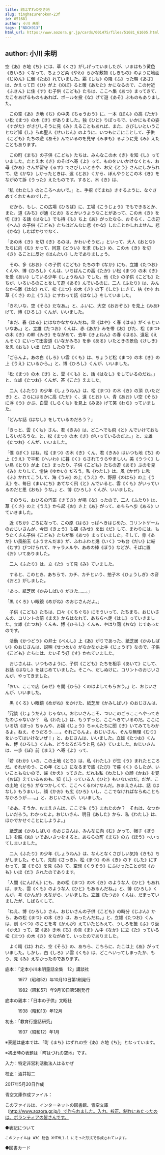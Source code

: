 ```yaml
---
title: 町はずれの空き地
slug: tinghazurenokon-23f
id: 051681
author: 小川 未明
tags: ["NDCK913"]
html_url: https://www.aozora.gr.jp/cards/001475/files/51681_61605.html
---
```


## author: 小川 未明

空《あ》き地《ち》には、草《くさ》がしげっていましたが、いまはもう黄色《きいろ》くなって、ちょうど柔《やわ》らかな敷物《しきもの》のように地面《じめん》に倒《たお》れていました。霜《しも》の降《ふ》った朝《あさ》は、かえって日《ひ》が上《のぼ》ると暖《あたた》かになるので、この付近《ふきん》に住《す》む子供《こども》たちは、ここへ集《あつ》まってきて、たこをあげるものもあれば、ボールを投《な》げて遊《あそ》ぶものもありました。

　この空《あ》き地《ち》の中央《ちゅうおう》に、一本《ぽん》の高《たか》い松《まつ》の木《き》がありました。独《ひと》りぽっちで、いかにもその姿《すがた》がさびしそうに見《み》えることもあれば、また、さびしいということなど知《し》らぬ聖人《せいじん》のように、いつもにこにことして、子供《こども》たちの遊《あそ》んでいるのを見守《みまも》るように見《み》えたこともあります。

　この町《まち》の子供《こども》たちは、みんなこの木《き》を知《し》っていました。たとえ木《き》のそばへ寄《よ》って、ものをいいかけなくとも、お母《かあ》さんが留守《るす》でさびしいときや、お父《とう》さんにしかられて、悲《かな》しかったときは、遠《とお》くから、ぼんやりとこの木《き》をながめて訴《うった》えたものです。すると、木《き》は、

「私《わたし》のところへおいで。」と、手招《てまね》きするように、なぐさめてくれたものでした。

　だから、もし、この広場《ひろば》に、工場《こうじょう》でもできるとか、また、道《みち》が通《とお》るとかいうようなことがあって、この木《き》を切《き》る話《はなし》でも持《も》ち上《あ》がったなら、おそらく、この辺《へん》の子供《こども》たちはどんなに悲《かな》しむことかしれません。悲《かな》しむばかりでなく、

「あの木《き》を切《き》るのは、かわいそうだ。」といって、大人《おとな》たちに向《む》かって、同意《どうい》を求《もと》め、この木《き》を切《き》ることに反対《はんたい》したでありましょう。

　その、多《おお》くの子供《こども》たちの中《なか》にも、立雄《たつお》くんや、博《ひろし》くんは、いちばんこの高《たか》い松《まつ》の木《き》を愛《あい》している少年《しょうねん》でした。他《た》の子供《こども》たちが、いろいろのことをして遊《あそ》んでいるのに、二人《ふたり》は、みんなから離《はな》れて、松《まつ》の木《き》の下《した》にきて、枯《か》れ草《くさ》の上《うえ》にすわって話《はなし》をしていました。

「きれいな、空《そら》だなあ。」と、ふいに、大空《おおぞら》を見上《みあ》げて、博《ひろし》くんが、いいました。

「まだ、春《はる》にはなかなかなんだね。早《はや》く春《はる》がくるといいなあ。」と、立雄《たつお》くんは、赤《あか》みを帯《お》びた、松《まつ》の木《き》の幹《みき》をながめて、去年《きょねん》の春《はる》、遠足《えんそく》にいって田舎道《いなかみち》を歩《ある》いたときの景色《けしき》を思《おも》い出《だ》したのです。

「ごらんよ。あの白《しろ》い雲《くも》は、ちょうど松《まつ》の木《き》の上《うえ》にいるから。」と、博《ひろし》くんが、いいました。

「松《まつ》の木《き》と、雲《くも》と、話《はなし》をしているのだね。」と、立雄《たつお》くんが、答《こた》えました。

　二人《ふたり》の少年《しょうねん》は、松《まつ》の木《き》の頂《いただき》と、さらにはるかに高《たか》く、遠《とお》い、青《あお》い空《そら》に浮《う》かぶ、白雲《しらくも》を見上《みあ》げて笑《わら》っていました。

「どんな話《はなし》をしているのだろう？」

「きっと、雲《くも》さん、君《きみ》は、どこへでも飛《と》んでいけておもしろいだろうな、と、松《まつ》の木《き》がいっているのだよ。」と、立雄《たつお》くんが、いいました。

「僕《ぼく》はね、松《まつ》の木《き》くん、君《きみ》はいつも地《ち》の上《うえ》で平和《へいわ》に暮《く》らされてうらやましい。美《うつく》しい鳥《とり》が止《と》まったり、子供《こども》たちの遊《あそ》ぶのを見《み》たりして、愉快《ゆかい》だろう。私《わたし》は、風《かぜ》に吹《ふ》かれてこうして、海《うみ》の上《うえ》や、野原《のはら》の上《うえ》を、毎日《まいにち》あてなく飛《と》んでいると、雲《くも》がいっているのだと思《おも》うな。」と、博《ひろし》くんが、いいました。

　そのうち、おひるの汽笛《きてき》が鳴《な》ったので、二人《ふたり》は、草《くさ》の上《うえ》から起《お》き上《あ》がって、あちらへ歩《ある》いていきました。

　近《ちか》ごろになって、この原《はら》っぱへきはじめた、コリントゲームのおじいさんが、今日《きょう》も店《みせ》を出《だ》して、まわりには、もうたくさん子供《こども》たちが集《あつ》まっていました。そして、赤《あか》い風船玉《ふうせんだま》が、ふわふわと幾《いく》つも台《だい》に結《むす》びつけられて、キャラメルや、あめの棒《ぼう》などが、そばに置《お》いてありました。

　二人《ふたり》は、立《た》って見《み》ていました。

　すると、このとき、あちらで、カチ、カチという、拍子木《ひょうしぎ》の音《おと》がしました。

「あっ、紙芝居《かみしばい》がきた……。」

「黒《くろ》い眼鏡《めがね》のおじさんだよ。」

　子供《こども》たちは、口々《くちぐち》にそういって、たちまち、おじいさんの、コリントの前《まえ》からはなれて、あちらへ走《はし》っていきました。立雄《たつお》くんも、博《ひろし》くんも、やはり同《おな》じであったのです。

　活動《かつどう》の弁士《べんし》上《あ》がりであった、紙芝居《かみしばい》のおじさんは、説明《せつめい》がなかなか上手《じょうず》なので、子供《こども》たちには、たいそう好《す》かれていました。

　おじさんは、いつものように、子供《こども》たちを相手《あいて》にして、お話《はなし》をはじめていました。そこへ、だしぬけに、コリントのおじいさんが、やってきました。

「おい、ここで店《みせ》を開《ひら》くのはよしてもらおう。」と、おじいさんが、いいました。

　黒《くろ》い眼鏡《めがね》をかけた、紙芝居《かみしばい》のおじさんは、

「冗談《じょうだん》じゃない。おじいさんこそ、ついこのごろここへやってきたのじゃないか？　私《わたし》は、もうずっと、ここへきているのだ。ここにいる坊《ぼっ》ちゃんや、お嬢《じょう》ちゃんたちに聞《き》いてみてもわかるよ。ねえ、そうだろう……。それごらんよ。おじいさん、そんな無理《むり》をいってはいけないぜ！」と、おじさんは、いいました。立雄《たつお》くんも、博《ひろし》くんも、どうなるだろうと見《み》ていました。おじいさんは、一歩《ぽ》前《まえ》へ寄《よ》って、

「若《わか》いの、この土地《とち》は、私《わたし》が生《う》まれたところだ。それがのう、この年《とし》になるまで旅《たび》で暮《く》らしたが、いいこともないので、帰《かえ》ってきた。だれも私《わたし》の顔《かお》を覚《おぼ》えているものも、知《し》っている人《ひと》もいないのだ。だが、この土地《とち》がなつかしくて、ここへくるわけなんだ。おまえさんは、話《はなし》もうまいし、顔《かお》も広《ひろ》いし、ここでなければならぬこともなかろうが……。」と、おじいさんが、いいました。

「ああ、そうか、おまえさんは、ここで生《う》まれたのか？　それは、なつかしいだろう。わかったよ。おじいさん、明日《あした》から、私《わたし》は、ほかでかせぐことにしようよ。」

　紙芝居《かみしばい》のおじさんは、みんなに向《む》かって、帽子《ぼうし》を脱《ぬ》いであいさつをすると、あちらの町《まち》の方《ほう》へいってしまいました。

　二人《ふたり》の少年《しょうねん》は、なんとなくさびしい気持《きも》ちがしました。そして、先刻《さっき》、松《まつ》の木《き》の下《した》にすわって、空《そら》を見《み》て、空想《くうそう》にふけったことが思《おも》い出《だ》されたのであります。

「人間《にんげん》にも、あの松《まつ》の木《き》のような人《ひと》もあれば、また、雲《くも》のような人《ひと》もあるんだね。」と、博《ひろし》くんが、考《かんが》えながら、いいました。立雄《たつお》くんは、だまっていましたが、しばらくして、

「ねえ、博《ひろし》さん、おじいさんの子供《こども》の時分《じぶん》から、あの松《まつ》の木《き》は、あったんだね。」と、立雄《たつお》くんは、別《べつ》のことを考《かんが》えていたとみえて、うしろを振《ふ》り返《かえ》って、空《あ》き地《ち》の真《ま》ん中《なか》に立《た》っている松《まつ》の木《き》をながめて、いったのでありました。

　よく晴《は》れた、空《そら》の、あちら、こちらに、たこは上《あ》がっていました。しかし、白《しろ》い雲《くも》は、どこへいってしまったか、もう、見《み》えなかったのであります。













底本：「定本小川未明童話全集　12」講談社

　　　1977（昭和52）年10月10日第1刷発行

　　　1982（昭和57）年9月10日第5刷発行

底本の親本：「日本の子供」文昭社

　　　1938（昭和13）年12月

初出：「教育行童話研究」

　　　1937（昭和12）年1月

※表題は底本では、「町《まち》はずれの空《あ》き地《ち》」となっています。

※初出時の表題は「町はづれの空地」です。

入力：特定非営利活動法人はるかぜ

校正：酒井裕二

2017年5月20日作成

青空文庫作成ファイル：

このファイルは、インターネットの図書館、青空文庫（http://www.aozora.gr.jp/）で作られました。入力、校正、制作にあたったのは、ボランティアの皆さんです。











●表記について


	このファイルは W3C 勧告 XHTML1.1 にそった形式で作成されています。







●図書カード